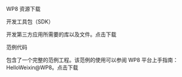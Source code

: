 WP8 资源下载

开发工具包（SDK）

开发第三方应用所需要的库以及文件。点击下载

范例代码

包含了一个完整的范例工程。该范例的使用可以参阅 WP8 平台上手指南：HelloWeixin@WP8。点击下载
